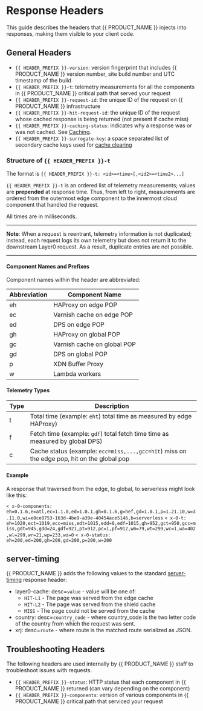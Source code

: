 # Response Headers

This guide describes the headers that {{ PRODUCT_NAME }} injects into responses, making them visible to your client code.

## General Headers

- `{{ HEADER_PREFIX }}-version`: version fingerprint that includes {{ PRODUCT_NAME }} version number, site build number and UTC timestamp of the build
- `{{ HEADER_PREFIX }}-t`: telemetry measurements for all the components in {{ PRODUCT_NAME }} critical path that served your request
- `{{ HEADER_PREFIX }}-request-id`: the unique ID of the request on {{ PRODUCT_NAME }} infrastructure
- `{{ HEADER_PREFIX }}-hit-request-id`: the unique ID of the request whose cached response is being returned (not present if cache miss)
- `{{ HEADER_PREFIX }}-caching-status`: indicates why a response was or was not cached. See [Caching](/guides/caching#section_why_is_my_response_not_being_cached_).
- `{{ HEADER_PREFIX }}-surrogate-key`: a space separated list of secondary cache keys used for [cache clearing](/guides/purging#surrogate_keys)

### Structure of `{{ HEADER_PREFIX }}-t`

The format is `{{ HEADER_PREFIX }}-t: <id>=<time>[,<id2>=<time2>...]`

`{{ HEADER_PREFIX }}-t` is an ordered list of telemetry measurements; values are **prepended** at response time. Thus, from left to right, measurements are ordered from the outermost edge component to the innermost cloud component that handled the request.

All times are in milliseconds.

***
**Note**: When a request is reentrant, telemetry information is not duplicated; instead, each request logs its own telemetry but does not return it to the downstream Layer0 request. As a result, duplicate entries are not possible.
***


#### Component Names and Prefixes

Component names within the header are abbreviated: 

| Abbreviation | Component Name |
| ------------ | -------------- |
| eh  | HAProxy on edge POP              |
| ec  | Varnish cache on edge POP        |
| ed  | DPS on edge POP                  |
| gh | HAProxy on global POP            |
| gc | Varnish cache on global POP      |
| gd | DPS on global POP                |
| p  | XDN Buffer Proxy                 |
| w  | Lambda workers                   |


#### Telemetry Types
| Type | Description |
| ------------ | -------------- |
| t | Total time (example: `eht`) total time as measured by edge HAProxy) |
| f | Fetch time (example: `gdf`) total fetch time time as measured by global DPS) |
| c | Cache status (example: `ecc=miss,...,gcc=hit`) miss on the edge pop, hit on the global pop |
 
#### Example
A response that traversed from the edge, to global, to serverless might look like this:


`< x-0-components: eh=0.1.6,e=atl,ec=1.1.0,ed=1.0.1,gh=0.1.6,g=hef,gd=1.0.1,p=1.21.10,w=3.11.0,wi=e8ce8753-163d-4be9-a39e-40454ace5146,b=serverless`
`< x-0-t: eh=1020,ect=1019,ecc=miss,edt=1015,edd=0,edf=1015,gh=952,gct=950,gcc=miss,gdt=945,gdd=24,gdf=921,pt=912,pc=1,pf=912,wm=79,wt=299,wc=1,wa=402,wl=299,wr=21,wp=233,wz=0`
`< x-0-status: eh=200,ed=200,gh=200,gd=200,p=200,w=200`


## server-timing

{{ PRODUCT_NAME }} adds the following values to the standard [server-timing](https://www.w3.org/TR/server-timing/) response header:

- layer0-cache: desc=`value` - value will be one of:
  - `HIT-L1` - The page was served from the edge cache
  - `HIT-L2` - The page was served from the shield cache
  - `MISS` - The page could not be served from the cache
- country: desc=`country_code` - where country_code is the two letter code of the country from which the request was sent.
- xrj: desc=`route` - where route is the matched route serialized as JSON.

## Troubleshooting Headers

The following headers are used internally by {{ PRODUCT_NAME }} staff to troubleshoot issues with requests.

- `{{ HEADER_PREFIX }}-status`: HTTP status that each component in {{ PRODUCT_NAME }} returned (can vary depending on the component)
- `{{ HEADER_PREFIX }}-components`: version of various components in {{ PRODUCT_NAME }} critical path that serviced your request
